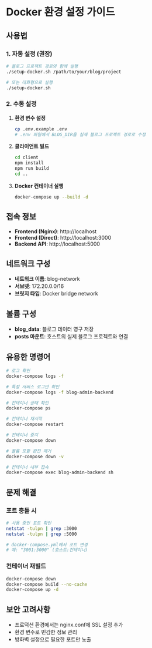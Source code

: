 # Docker 환경 설정 가이드

## 사용법

### 1. 자동 설정 (권장)
```bash
# 블로그 프로젝트 경로와 함께 실행
./setup-docker.sh /path/to/your/blog/project

# 또는 대화형으로 실행
./setup-docker.sh
```

### 2. 수동 설정

1. **환경 변수 설정**
   ```bash
   cp .env.example .env
   # .env 파일에서 BLOG_DIR을 실제 블로그 프로젝트 경로로 수정
   ```

2. **클라이언트 빌드**
   ```bash
   cd client
   npm install
   npm run build
   cd ..
   ```

3. **Docker 컨테이너 실행**
   ```bash
   docker-compose up --build -d
   ```

## 접속 정보

- **Frontend (Nginx)**: http://localhost
- **Frontend (Direct)**: http://localhost:3000  
- **Backend API**: http://localhost:5000

## 네트워크 구성

- **네트워크 이름**: blog-network
- **서브넷**: 172.20.0.0/16
- **브릿지 타입**: Docker bridge network

## 볼륨 구성

- **blog_data**: 블로그 데이터 영구 저장
- **posts 마운트**: 호스트의 실제 블로그 프로젝트와 연결

## 유용한 명령어

```bash
# 로그 확인
docker-compose logs -f

# 특정 서비스 로그만 확인
docker-compose logs -f blog-admin-backend

# 컨테이너 상태 확인
docker-compose ps

# 컨테이너 재시작
docker-compose restart

# 컨테이너 중지
docker-compose down

# 볼륨 포함 완전 제거
docker-compose down -v

# 컨테이너 내부 접속
docker-compose exec blog-admin-backend sh
```

## 문제 해결

### 포트 충돌 시
```bash
# 사용 중인 포트 확인
netstat -tulpn | grep :3000
netstat -tulpn | grep :5000

# docker-compose.yml에서 포트 변경
# 예: "3001:3000" (호스트:컨테이너)
```

### 컨테이너 재빌드
```bash
docker-compose down
docker-compose build --no-cache
docker-compose up -d
```

## 보안 고려사항

- 프로덕션 환경에서는 nginx.conf에 SSL 설정 추가
- 환경 변수로 민감한 정보 관리
- 방화벽 설정으로 필요한 포트만 노출